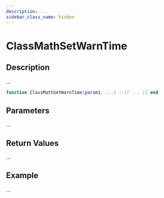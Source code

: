 ```yaml
---
description: ...
sidebar_class_name: hidden
---
```


# ClassMathSetWarnTime

## Description

...

```lua
function ClassMathSetWarnTime(param1, ...) --[[ ... ]] end
```

## Parameters

...

## Return Values

...

## Example

...

